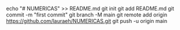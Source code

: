 echo "# NUMERICAS" >> README.md
git init
git add README.md
git commit -m "first commit"
git branch -M main
git remote add origin https://github.com/lauraeh/NUMERICAS.git
git push -u origin main
